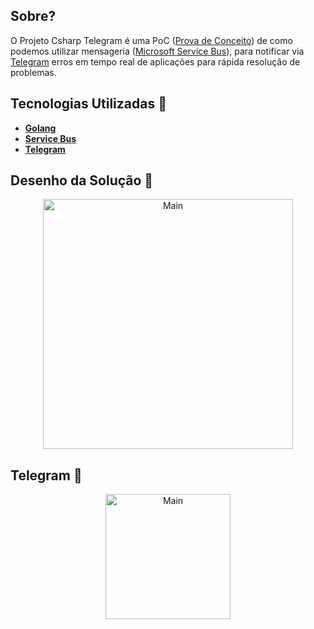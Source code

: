 ## Sobre?
O Projeto Csharp Telegram é uma PoC ([Prova de Conceito](https://pt.wikipedia.org/wiki/Prova_de_conceito#:~:text=Uma%20prova%20de%20conceito%2C%20ou,uma%20pesquisa%20ou%20artigo%20t%C3%A9cnico.)) de como podemos utilizar mensageria ([Microsoft Service Bus](https://docs.microsoft.com/pt-br/azure/service-bus-messaging/service-bus-messaging-overview)), para notificar via [Telegram](https://telegram.org/) erros em tempo real de aplicações para rápida resolução de problemas.

## Tecnologias Utilizadas 🚀
* **[Golang](https://golang.org/)**
* **[Service Bus](https://docs.microsoft.com/pt-br/azure/service-bus-messaging/service-bus-messaging-overview)**
* **[Telegram](https://telegram.org/)**

## Desenho da Solução 🎨
<p align="center">
  <img src="https://ik.imagekit.io/usw9dpm4u3i/go-telegram_icvnWPCba.png" width="400" title="Main">
</p>

## Telegram 📧
<p align="center">
  <img src="https://ik.imagekit.io/usw9dpm4u3i/WhatsApp_Image_2021-01-10_at_18.58.44_gVvdhOkv7_.jpeg" width="200" title="Main">
</p>
